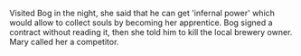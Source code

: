 Visited Bog in the night, she said that he can get 'infernal power' which would allow to collect souls by becoming her apprentice.
Bog signed a contract without reading it, then she told him to kill the local brewery owner.
Mary called her a competitor.
